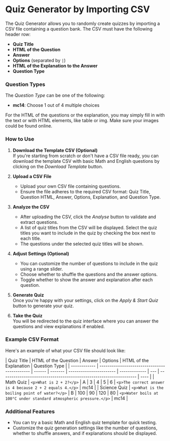 # Quiz Generator by Importing CSV

The Quiz Generator allows you to randomly create quizzes by importing a CSV file containing a question bank. The CSV must have the following header row:

- **Quiz Title**
- **HTML of the Question**
- **Answer**
- **Options** (separated by `|`)
- **HTML of the Explanation to the Answer**
- **Question Type**

### Question Types

The _Question Type_ can be one of the following:

- **mc14**: Choose 1 out of 4 multiple choices

For the HTML of the questions or the explanation, you may simply fill in with the text or with HTML elements, like table or img. Make sure your images could be found online.

### How to Use

1. **Download the Template CSV (Optional)**  
   If you're starting from scratch or don't have a CSV file ready, you can download the template CSV with basic Math and English questions by clicking on the _Download Template_ button.

2. **Upload a CSV File**

   - Upload your own CSV file containing questions.
   - Ensure the file adheres to the required CSV format: Quiz Title, Question HTML, Answer, Options, Explanation, and Question Type.

3. **Analyze the CSV**

   - After uploading the CSV, click the _Analyse_ button to validate and extract questions.
   - A list of quiz titles from the CSV will be displayed. Select the quiz titles you want to include in the quiz by checking the box next to each title.
   - The questions under the selected quiz titles will be shown.

4. **Adjust Settings (Optional)**

   - You can customize the number of questions to include in the quiz using a range slider.
   - Choose whether to shuffle the questions and the answer options.
   - Toggle whether to show the answer and explanation after each question.

5. **Generate Quiz**  
   Once you're happy with your settings, click on the _Apply & Start Quiz_ button to generate your quiz.

6. **Take the Quiz**  
   You will be redirected to the quiz interface where you can answer the questions and view explanations if enabled.

### Example CSV Format

Here's an example of what your CSV file should look like:

| Quiz Title   | HTML of the Question                         | Answer | Options | HTML of the Explanation | Question Type |
| ------------ | -------------------------------------------- | ------ | ------- | ----------------------- | ------------- | --- | ------------------------------------------------------------------ | ---- |
| Math Quiz    | `<p>What is 2 + 2?</p>`                      | A      | 3       | 4                       | 5             | 6   | `<p>The correct answer is 4 because 2 + 2 equals 4.</p>`           | mc14 |
| Science Quiz | `<p>What is the boiling point of water?</p>` | B      | 100     | 90                      | 120           | 80  | `<p>Water boils at 100°C under standard atmospheric pressure.</p>` | mc14 |

### Additional Features

- You can try a basic Math and English quiz template for quick testing.
- Customize the quiz generation settings like the number of questions, whether to shuffle answers, and if explanations should be displayed.
